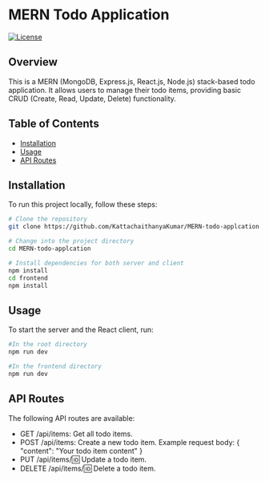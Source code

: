 # MERN Todo Application

[![License](https://img.shields.io/badge/license-MIT-blue.svg)](LICENSE)

## Overview

This is a MERN (MongoDB, Express.js, React.js, Node.js) stack-based todo application. It allows users to manage their todo items, providing basic CRUD (Create, Read, Update, Delete) functionality.

## Table of Contents

- [Installation](#installation)
- [Usage](#usage)
- [API Routes](#api-routes)

## Installation

To run this project locally, follow these steps:

```bash
# Clone the repository
git clone https://github.com/KattachaithanyaKumar/MERN-todo-applcation.git

# Change into the project directory
cd MERN-todo-applcation

# Install dependencies for both server and client
npm install
cd frontend
npm install
```

## Usage
To start the server and the React client, run:

```bash
#In the root directory
npm run dev

#In the frontend directory
npm run dev
```

## API Routes
The following API routes are available:

- GET /api/items: Get all todo items.
- POST /api/items: Create a new todo item.
Example request body: { "content": "Your todo item content" }
- PUT /api/items/:id: Update a todo item.
- DELETE /api/items/:id: Delete a todo item.
